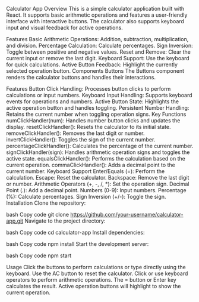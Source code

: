 Calculator App
Overview
This is a simple calculator application built with React. It supports basic arithmetic operations and features a user-friendly interface with interactive buttons. The calculator also supports keyboard input and visual feedback for active operations.

Features
Basic Arithmetic Operations: Addition, subtraction, multiplication, and division.
Percentage Calculation: Calculate percentages.
Sign Inversion: Toggle between positive and negative values.
Reset and Remove: Clear the current input or remove the last digit.
Keyboard Support: Use the keyboard for quick calculations.
Active Button Feedback: Highlight the currently selected operation button.
Components
Buttons
The Buttons component renders the calculator buttons and handles their interactions.

Features
Button Click Handling: Processes button clicks to perform calculations or input numbers.
Keyboard Input Handling: Supports keyboard events for operations and numbers.
Active Button State: Highlights the active operation button and handles toggling.
Persistent Number Handling: Retains the current number when toggling operation signs.
Key Functions
numClickHandler(num): Handles number button clicks and updates the display.
resetClickHandler(): Resets the calculator to its initial state.
removeClickHandler(): Removes the last digit or number.
invertClickHandler(): Toggles the sign of the current number.
percentageClickHandler(): Calculates the percentage of the current number.
signClickHandler(sign): Handles arithmetic operation signs and toggles the active state.
equalsClickHandler(): Performs the calculation based on the current operation.
commaClickHandler(): Adds a decimal point to the current number.
Keyboard Support
Enter/Equals (=): Perform the calculation.
Escape: Reset the calculator.
Backspace: Remove the last digit or number.
Arithmetic Operators (+, -, /, *): Set the operation sign.
Decimal Point (.): Add a decimal point.
Numbers (0-9): Input numbers.
Percentage (%): Calculate percentages.
Sign Inversion (+/-): Toggle the sign.
Installation
Clone the repository:

bash
Copy code
git clone https://github.com/your-username/calculator-app.git
Navigate to the project directory:

bash
Copy code
cd calculator-app
Install dependencies:

bash
Copy code
npm install
Start the development server:

bash
Copy code
npm start

Usage
Click the buttons to perform calculations or type directly using the keyboard.
Use the AC button to reset the calculator.
Click or use keyboard operators to perform arithmetic operations.
The = button or Enter key calculates the result.
Active operation buttons will highlight to show the current operation.
